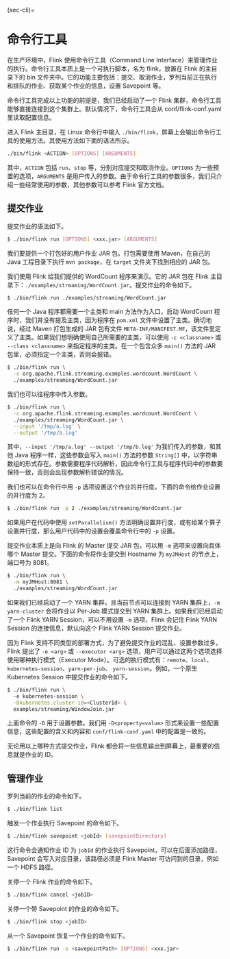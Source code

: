 (sec-cli)=
# 命令行工具

在生产环境中，Flink 使用命令行工具（Command Line Interface）来管理作业的执行。命令行工具本质上是一个可执行脚本，名为 flink，放置在 Flink 的主目录下的 bin 文件夹中。它的功能主要包括：提交、取消作业，罗列当前正在执行和排队的作业、获取某个作业的信息，设置 Savepoint 等。

命令行工具完成以上功能的前提是，我们已经启动了一个 Flink 集群，命令行工具能够直接连接到这个集群上。默认情况下，命令行工具会从 conf/flink-conf.yaml 里读取配置信息。

进入 Flink 主目录，在 Linux 命令行中输入 `./bin/flink`，屏幕上会输出命令行工具的使用方法。其使用方法如下面的语法所示。

```bash
./bin/flink <ACTION> [OPTIONS] [ARGUMENTS]
```

其中，`ACTION` 包括 `run`、`stop` 等，分别对应提交和取消作业。`OPTIONS` 为一些预置的选项，`ARGUMENTS` 是用户传入的参数。由于命令行工具的参数很多，我们只介绍一些经常使用的参数，其他参数可以参考 Flink 官方文档。

## 提交作业

提交作业的语法如下。

```bash
$ ./bin/flink run [OPTIONS] <xxx.jar> [ARGUMENTS]
```

我们要提供一个打包好的用户作业 JAR 包。打包需要使用 Maven，在自己的 Java 工程目录下执行 `mvn package`，在 `target` 文件夹下找到相应的 JAR 包。

我们使用 Flink 给我们提供的 WordCount 程序来演示。它的 JAR 包在 Flink 主目录下：`./examples/streaming/WordCount.jar`。提交作业的命令如下。

```bash
$ ./bin/flink run ./examples/streaming/WordCount.jar
```

任何一个 Java 程序都需要一个主类和 main 方法作为入口，启动 WordCount 程序时，我们并没有提及主类，因为程序在 `pom.xml` 文件中设置了主类。确切地说，经过 Maven 打包生成的 JAR 包有文件 `META-INF/MANIFEST.MF`，该文件里定义了主类。如果我们想明确使用自己所需要的主类，可以使用 `-c <classname>` 或 `--class <classname>` 来指定程序的主类。在一个包含众多 `main()` 方法的 JAR 包里，必须指定一个主类，否则会报错。

```bash
$ ./bin/flink run \
  -c org.apache.flink.streaming.examples.wordcount.WordCount \
  ./examples/streaming/WordCount.jar
```

我们也可以往程序中传入参数。

```bash
$ ./bin/flink run \
  -c org.apache.flink.streaming.examples.wordcount.WordCount \
  ./examples/streaming/WordCount.jar \
  --input '/tmp/a.log' \
  --output '/tmp/b.log'
```

其中，`--input '/tmp/a.log' --output '/tmp/b.log'` 为我们传入的参数，和其他 Java 程序一样，这些参数会写入 `main()` 方法的参数 `String[]` 中，以字符串数组的形式存在。参数需要程序代码解析，因此命令行工具与程序代码中的参数要保持一致，否则会出现参数解析错误的情况。

我们也可以在命令行中用 `-p` 选项设置这个作业的并行度。下面的命令给作业设置的并行度为 2。

```bash
$ ./bin/flink run -p 2 ./examples/streaming/WordCount.jar
```

如果用户在代码中使用 `setParallelism()` 方法明确设置并行度，或有给某个算子设置并行度，那么用户代码中的设置会覆盖命令行中的 `-p` 设置。

提交作业本质上是向 Flink 的 Master 提交 JAR 包，可以用 `-m` 选项来设置向具体哪个 Master 提交。下面的命令将作业提交到 Hostname 为 `myJMHost` 的节点上，端口号为 8081。

```bash
$ ./bin/flink run \
  -m myJMHost:8081 \
  ./examples/streaming/WordCount.jar
```

如果我们已经启动了一个 YARN 集群，且当前节点可以连接到 YARN 集群上，`-m yarn-cluster` 会将作业以 Per-Job 模式提交到 YARN 集群上。如果我们已经启动了一个 Flink YARN Session，可以不用设置 `-m` 选项，Flink 会记住 Flink YARN Session 的连接信息，默认向这个 Flink YARN Session 提交作业。

因为 Flink 支持不同类型的部署方式，为了避免提交作业的混乱、设置参数过多，Flink 提出了 `-e <arg>` 或 `--executor <arg>` 选项，用户可以通过这两个选项选择使用哪种执行模式（Executor Mode）。可选的执行模式有：`remote`、`local`、`kubernetes-session`、`yarn-per-job`、 `yarn-session`。例如，一个原生 Kubernetes Session 中提交作业的命令如下。

```bash
$ ./bin/flink run \ 
  -e kubernetes-session \
  -Dkubernetes.cluster-id=<ClusterId> \
  examples/streaming/WindowJoin.jar
```

上面命令的 `-D` 用于设置参数。我们用 `-D<property=value>` 形式来设置一些配置信息，这些配置的含义和内容和 `conf/flink-conf.yaml` 中的配置是一致的。

无论用以上哪种方式提交作业，Flink 都会将一些信息输出到屏幕上，最重要的信息就是作业的 ID。

## 管理作业

罗列当前的作业的命令如下。

```bash
$ ./bin/flink list
```

触发一个作业执行 Savepoint 的命令如下。

```bash
$ ./bin/flink savepoint <jobId> [savepointDirectory]
```

这行命令会通知作业 ID 为 `jobId` 的作业执行 Savepoint，可以在后面添加路径，Savepoint 会写入对应目录，该路径必须是 Flink Master 可访问到的目录，例如一个 HDFS 路径。

关停一个 Flink 作业的命令如下。

```bash
$ ./bin/flink cancel <jobID>
```

关停一个带 Savepoint 的作业的命令如下。

```bash
$ ./bin/flink stop <jobID>
```

从一个 Savepoint 恢复一个作业的命令如下。

```bash
$ ./bin/flink run -s <savepointPath> [OPTIONS] <xxx.jar>
```

